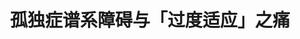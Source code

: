 ---
title: 孤独症谱系障碍与「过度适应」之痛
tags: [Aspie, Austim]
color: danger
description: 孤独症谱系障碍人士与神经典型人士，都是独特而独立的个体。不论 NT 单方面教育 ASD 适应社会，还是 ASD 群体单方面呼吁 NT 对其包容，对另一方都是一种「压抑本能」、「过度适应」的行为。
external_url: http://mp.weixin.qq.com/s?__biz=MzIyMzgyMjY5NQ==&amp;mid=2247483825&amp;idx=1&amp;sn=8089a6c85e4106b61385a27ff7949841&amp;chksm=e81917b9df6e9eafd450cbbedd2394647191320d6ddc12195bd59e095c9ef9d1392adf820809&amp;scene=27#wechat_redirect
---